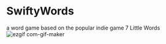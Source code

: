 # SwiftyWords
a word game based on the popular indie game 7 Little Words
![ezgif com-gif-maker](https://user-images.githubusercontent.com/18224357/209895860-a0a21250-2374-4282-8210-923104287b5a.gif)
